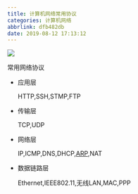 ```yaml
---
title: 计算机网络常用协议
categories: 计算机网络
abbrlink: dfb482db
date: 2019-08-12 17:13:12
---
```

![](https://myblog-coolkaka.oss-cn-shanghai.aliyuncs.com/network/TCPIP%E5%8D%8F%E8%AE%AE%E6%97%8F.png)

常用网络协议

* 应用层

    HTTP,SSH,STMP,FTP

* 传输层

    TCP,UDP

* 网络层

    IP,ICMP,DNS,DHCP,[ARP](http://47.96.111.8/2019/08/12/%E7%BD%91%E7%BB%9C%E5%8D%8F%E8%AE%AE---ARP/),NAT

* 数据链路层

    Ethernet,IEEE802.11,无线LAN,MAC,PPP